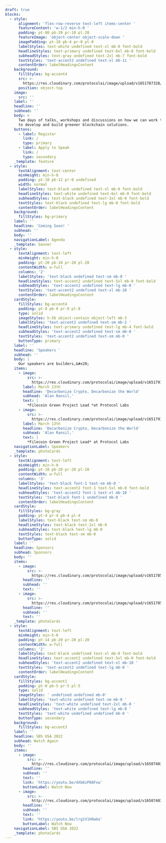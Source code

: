 ```yaml
---
draft: true
blocks:
  - style:
      alignment: 'flex-row-reverse text-left items-center '
      featureContent: 'w-1/2 min-h-0 '
      padding: pt-80 pb-20 pr-10 pl-20
      featureImage: 'object-center object-scale-down '
      imagePadding: pt-10 pb-4 pr-0 pl-0
      labelStyles: text-white undefined text-xl mb-0 font-bold
      headlineStyles: text-primary undefined text-6xl mb-0 font-bold
      subheadStyles: text-gray undefined text-2xl mb-7 font-bold
      textStyles: 'text-accent2 undefined text-xl mb-11 '
      contentOrder: labelHeadingsContent
    background:
      fillStyles: bg-accent4
      src: >-
        https://res.cloudinary.com/protocolai/image/upload/v1651787328/sustainable-blockchain/banner-background_kjnfxs.svg
      position: object-top
    image:
      src: ''
    label: ''
    headline: ''
    subhead: ''
    body: >
      Two days of talks, workshops and discussions on how we can work together
      to develop and build greener blockchain solutions.
    buttons:
      - label: Register
        link: /
        type: primary
      - label: Apply to Speak
        link: /
        type: secondary
    _template: feature
  - style:
      textAlignment: text-center
      minHeight: min-h-0
      padding: pt-10 pb-12 pr-0 undefined
      width: normal
      labelStyles: text-black undefined text-xl mb-0 font-bold
      headlineStyles: text-white undefined text-6xl mb-0 font-bold
      subheadStyles: text-black undefined text-3xl mb-0 font-bold
      textStyles: text-black undefined text-lg mb-0 font-bold
      contentOrder: labelHeadingsContent
    background:
      fillStyles: bg-primary
    label: ''
    headline: 'Coming Soon! '
    subhead: ''
    body: ''
    navigationLabel: Agenda
    _template: banner
  - style:
      textAlignment: text-left
      minHeight: min-h-0
      padding: pt-20 pb-10 pr-20 pl-20
      contentWidth: w-full
      columns: '2'
      labelStyles: 'text-black undefined text-sm mb-0 '
      headlineStyles: text-accent2 undefined text-5xl mb-0 font-bold
      subheadStyles: 'text-accent2 undefined text-lg mb-0 '
      textStyles: 'text-accent2 undefined text-xl mb-10 '
      contentOrder: labelHeadingsContent
    cardStyle:
      fillStyles: bg-accent4
      padding: pt-8 pb-8 pr-8 pl-8
      type: solid
      imageStyles: h-56 object-contain object-left mb-3
      labelStyles: 'text-accent2 undefined text-sm mb-2 '
      headlineStyles: text-primary undefined text-lg mb-4 font-bold
      subheadStyles: 'text-accent2 undefined text-sm mb-0 '
      textStyles: 'text-accent2 undefined text-sm mb-0 '
      buttonType: primary
    label: ''
    headline: 'Speakers '
    subhead: ''
    body: |
      Our speakers are builders,&#x20;
    items:
      - image:
          src: >-
            https://res.cloudinary.com/protocolai/image/upload/v1651791008/sustainable-blockchain/bio-alan-ransil_l1mres.png
        label: March 13th
        headline: 'Decarbonize Crypto, Decarbonize the World'
        subhead: 'Alan Ransil,'
        text: |
          *Filecoin Green Project Lead *at Protocol Labs
      - image:
          src: >-
            https://res.cloudinary.com/protocolai/image/upload/v1651791008/sustainable-blockchain/bio-alan-ransil_l1mres.png
        label: March 13th
        headline: 'Decarbonize Crypto, Decarbonize the World'
        subhead: 'Alan Ransil,'
        text: |
          *Filecoin Green Project Lead* at Protocol Labs
    navigationLabel: Speakers
    _template: photoCards
  - style:
      textAlignment: text-left
      minHeight: min-h-0
      padding: pt-10 pb-20 pr-20 pl-20
      contentWidth: w-full
      columns: '3'
      labelStyles: 'text-black font-1 text-sm mb-0 '
      headlineStyles: text-accent2 font-1 text-5xl mb-0 font-bold
      subheadStyles: 'text-accent2 font-1 text-xl mb-10 '
      textStyles: 'text-black font-1 undefined mb-0 '
      contentOrder: labelHeadingsContent
    cardStyle:
      fillStyles: bg-gray
      padding: pt-4 pr-4 pb-4 pl-4
      labelStyles: text-black text-sm mb-0
      headlineStyles: text-black text-2xl mb-0
      subheadStyles: text-black text-lg mb-0
      textStyles: text-black text-sm mb-0
      buttonType: solid
    label: ''
    headline: Sponsors
    subhead: Sponsors
    body: ''
    items:
      - image:
          src: >-
            https://res.cloudinary.com/protocolai/image/upload/v1651785833/sustainable-blockchain/protocol-labs_hvocql.svg
        headline: ''
        subhead: ''
        text: ''
      - image:
          src: >-
            https://res.cloudinary.com/protocolai/image/upload/v1651785834/sustainable-blockchain/filecoin-foundation_ulljtq.svg
        headline: ''
        subhead: ''
        text: ''
    _template: photoCards
  - style:
      textAlignment: text-left
      minHeight: min-h-0
      padding: pt-14 pb-20 pr-20 pl-20
      contentWidth: w-full
      columns: '2'
      labelStyles: text-black undefined text-xl mb-0 font-bold
      headlineStyles: text-accent2 undefined text-5xl mb-0 font-bold
      subheadStyles: 'text-accent2 undefined text-xl mb-10 '
      textStyles: 'text-accent2 undefined text-lg mb-0 '
      contentOrder: labelHeadingsContent
    cardStyle:
      fillStyles: bg-accent1
      padding: pt-0 pb-5 pr-5 pl-5
      type: solid
      imageStyles: ' undefined undefined mb-0'
      labelStyles: 'text-white undefined text-sm mb-0 '
      headlineStyles: 'text-white undefined text-2xl mb-0 '
      subheadStyles: 'text-white undefined text-lg mb-0 '
      textStyles: 'text-white undefined undefined mb-0 '
      buttonType: secondary
    background:
      fillStyles: bg-accent3
    label: ''
    headline: SBS USA 2022
    subhead: Watch Again
    body: ''
    items:
      - image:
          src: >-
            http://res.cloudinary.com/protocolai/image/upload/v1650740340/events-filecoin/02-DecarbonizeCrypto_f5y8ma.png
        headline: ''
        subhead: ''
        text: ''
        link: 'https://youtu.be/4Xb6zP88Fxw'
        buttonLabel: Watch Now
      - image:
          src: >-
            http://res.cloudinary.com/protocolai/image/upload/v1650740349/events-filecoin/04-IncentivizingCollective_mribo5.png
        headline: ''
        subhead: ''
        text: ''
        link: 'https://youtu.be/lrg1V1kRwGo'
        buttonLabel: Watch Now
    navigationLabel: SBS USA 2022
    _template: photoCards
---
```


